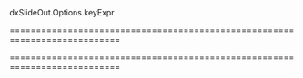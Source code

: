 <!--id-->dxSlideOut.Options.keyExpr<!--/id-->
===========================================================================
<!--hidden--><!--/hidden-->
===========================================================================

